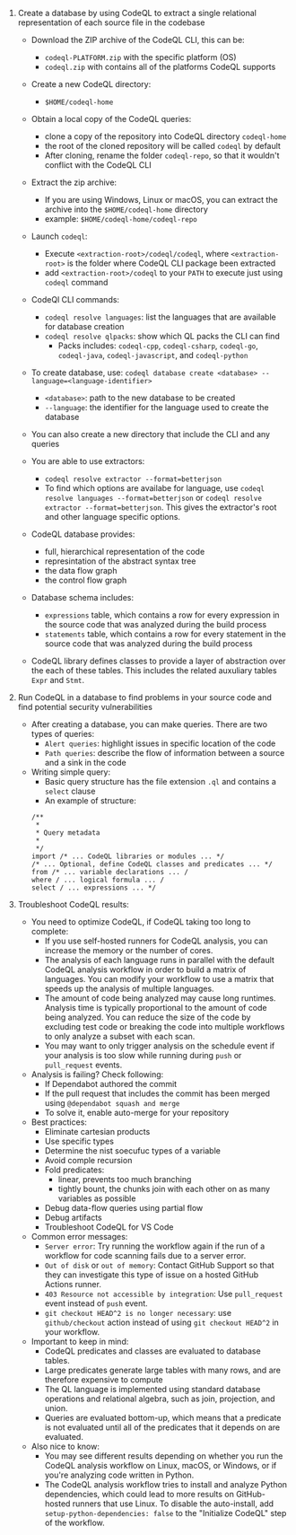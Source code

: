 1. Create a database by using CodeQL to extract a single relational representation of each source file in the codebase
    - Download the ZIP archive of the CodeQL CLI, this can be:
        - `codeql-PLATFORM.zip` with the specific platform (OS)
        - `codeql.zip` with contains all of the platforms CodeQL supports
    - Create a new CodeQL directory:
        - `$HOME/codeql-home`
    - Obtain a local copy of the CodeQL queries:
        - clone a copy of the repository into CodeQL directory `codeql-home`
        - the root of the cloned repository will be called `codeql` by default
        - After cloning, rename the folder `codeql-repo`, so that it wouldn't conflict with the CodeQL CLI
    - Extract the zip archive:
        - If you are using Windows, Linux or macOS, you can extract the archive into the `$HOME/codeql-home` directory
        - example: `$HOME/codeql-home/codeql-repo`
    - Launch `codeql`:
        - Execute `<extraction-root>/codeql/codeql`, where `<extraction-root>` is the folder where CodeQL CLI package been extracted
        - add `<extraction-root>/codeql` to your `PATH` to execute just using `codeql` command
    
    - CodeQl CLI commands:
        - `codeql resolve languages`: list the languages that are available for database creation
        - `codeql resolve qlpacks`: show which QL packs the CLI can find
            - Packs includes: `codeql-cpp`, `codeql-csharp`, `codeql-go`, `codeql-java`, `codeql-javascript`, and `codeql-python`
    - To create database, use: `codeql database create <database> --language=<language-identifier>`
        - `<database>`: path to the new database to be created
        - `--language`: the identifier for the language used to create the database
    - You can also create a new directory that include the CLI and any queries        
    - You are able to use extractors:
        - `codeql resolve extractor --format=betterjson`
        - To find which options are availabe for language, use `codeql resolve languages --format=betterjson` or `codeql resolve extractor --format=betterjson`. This gives the extractor's root and other language specific options.
    - CodeQL database provides:
        - full, hierarchical representation of the code
        - represintation of the abstract syntax tree
        - the data flow graph
        - the control flow graph
    - Database schema includes:
        - `expressions` table, which contains a row for every expression in the source code that was analyzed during the build process
        - `statements` table, which contains a row for every statement in the source code that was analyzed during the build process
    - CodeQL library defines classes to provide a layer of abstraction over the each of these tables. This includes the related auxuliary tables `Expr` and `Stmt`.
        


2. Run CodeQL in a database to find problems in your source code and find potential security vulnerabilities
    - After creating a database, you can make queries. There are two types of queries:
        - `Alert queries`: highlight issues in specific location of the code
        - `Path queries`: describe the flow of information between a source and a sink in the code
    - Writing simple query:
        - Basic query structure has the file extension `.ql` and contains a `select` clause
        - An example of structure:
        ```ql
        /**
         *
         * Query metadata
         *
         */
        import /* ... CodeQL libraries or modules ... */
        /* ... Optional, define CodeQL classes and predicates ... */
        from /* ... variable declarations ... /
        where / ... logical formula ... /
        select / ... expressions ... */
        ```

3. Troubleshoot CodeQL results:
    - You need to optimize CodeQL, if CodeQL taking too long to complete:
        - If you use self-hosted runners for CodeQL analysis, you can increase the memory or the number of cores.
        - The analysis of each language runs in parallel with the default CodeQL analysis workflow in order to build a matrix of languages. You can modify your workflow to use a matrix that speeds up the analysis of multiple languages.
        - The amount of code being analyzed may cause long runtimes. Analysis time is typically proportional to the amount of code being analyzed. You can reduce the size of the code by excluding test code or breaking the code into multiple workflows to only analyze a subset with each scan.
        - You may want to only trigger analysis on the schedule event if your analysis is too slow while running during `push` or `pull_request` events.
    - Analysis is failing? Check following:
        - If Dependabot authored the commit
        - If the pull request that includes the commit has been merged using `@dependabot squash and merge`
        - To solve it, enable auto-merge for your repository
    - Best practices:
        - Eliminate cartesian products
        - Use specific types
        - Determine the nist soecufuc types of a variable
        - Avoid comple recursion
        - Fold predicates:
            - linear, prevents too much branching
            - tightly bount, the chunks join with each other on as many variables as possible
        - Debug data-flow queries using partial flow
        - Debug artifacts
        - Troubleshoot CodeQL for VS Code
    - Common error messages:
        - `Server error`: Try running the workflow again if the run of a workflow for code scanning fails due to a server error.
        - `Out of disk` or `out of memory`: Contact GitHub Support so that they can investigate this type of issue on a hosted GitHub Actions runner.
        - `403 Resource not accessible by integration`: Use `pull_request` event instead of `push` event.
        - `git checkout HEAD^2 is no longer necessary`: use `github/checkout` action instead of using `git checkout HEAD^2` in your workflow.
    - Important to keep in mind:
        - CodeQL predicates and classes are evaluated to database tables.
        - Large predicates generate large tables with many rows, and are therefore expensive to compute
        - The QL language is implemented using standard database operations and relational algebra, such as join, projection, and union.
        - Queries are evaluated bottom-up, which means that a predicate is not evaluated until all of the predicates that it depends on are evaluated.
    - Also nice to know:
        - You may see different results depending on whether you run the CodeQL analysis workflow on Linux, macOS, or Windows, or if you're analyzing code written in Python.
        - The CodeQL analysis workflow tries to install and analyze Python dependencies, which could lead to more results on GitHub-hosted runners that use Linux. To disable the auto-install, add `setup-python-dependencies: false` to the "Initialize CodeQL" step of the workflow.
